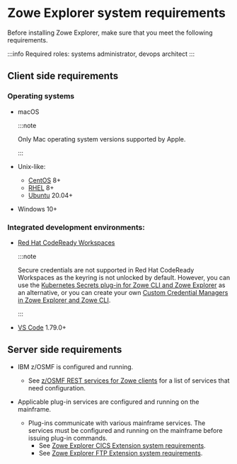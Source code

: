 # Zowe Explorer system requirements

Before installing Zowe Explorer, make sure that you meet the following requirements.

:::info Required roles: systems administrator, devops architect
:::

## Client side requirements

### Operating systems

- macOS

    :::note

    Only Mac operating system versions supported by Apple.

    :::
- Unix-like:
   - [CentOS](https://www.centos.org/) 8+
   - [RHEL](https://www.redhat.com/en/technologies/linux-platforms/enterprise-linux) 8+
   - [Ubuntu](https://ubuntu.com/) 20.04+
- Windows 10+

### Integrated development environments:

- [Red Hat CodeReady Workspaces](https://www.redhat.com/en/technologies/jboss-middleware/codeready-workspaces) 

    :::note

    Secure credentials are not supported in Red Hat CodeReady Workspaces as the keyring is not unlocked by default. However, you can use the [Kubernetes Secrets plug-in for Zowe CLI and Zowe Explorer](https://github.com/zowe/zowe-cli-secrets-for-kubernetes/blob/main/README.md) as an alternative, or you can create your own [Custom Credential Managers in Zowe Explorer and Zowe CLI](https://medium.com/zowe/custom-credential-managers-in-zowe-explorer-b37faeee4c29). 

    :::
- [VS Code](https://code.visualstudio.com/) 1.79.0+

## Server side requirements

- IBM z/OSMF is configured and running.
	- See [z/OSMF REST services for Zowe clients](../user-guide/systemrequirements-zosmf.md#zosmf-rest-services-for-zowe-clients) for a list of services that need configuration.
    
- Applicable plug-in services are configured and running on the mainframe.
    - Plug-ins communicate with various mainframe services. The services must be configured and running on the mainframe before issuing plug-in commands.
        * See [Zowe Explorer CICS Extension system requirements](./install-ze-extensions.md#zowe-explorer-cics-extension-system-requirements).
        * See [Zowe Explorer FTP Extension system requirements](./install-ze-extensions.md#zowe-explorer-ftp-extension-system-requirements).
